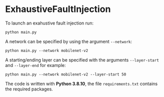 # ExhaustiveFaultInjection

To launch an exahustive fault injection run:

```
python main.py
```

A network can be specified by using the argument `--network`:

```
python main.py --network mobilenet-v2
```

A starting/ending layer can be specified with the arguments `--layer-start` and `--layer-end` for example:

```
python main.py --network mobilenet-v2 --layer-start 50
```

The code is written with <b>Python 3.8.10</b>, the file `requirements.txt` contains the required packages.

